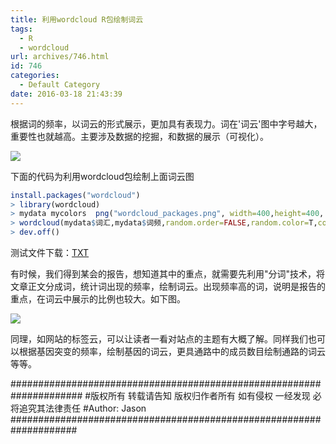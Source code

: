```yaml
---
title: 利用wordcloud R包绘制词云
tags:
  - R
  - wordcloud
url: archives/746.html
id: 746
categories:
  - Default Category
date: 2016-03-18 21:43:39
---
```




根据词的频率，以词云的形式展示，更加具有表现力。词在'词云'图中字号越大，重要性也就越高。主要涉及数据的挖掘，和数据的展示（可视化）。

![](/wp/f4w/2020/2016-03-18-wordcloud_packages.png)

下面的代码为利用wordcloud包绘制上面词云图

```R
install.packages("wordcloud")
> library(wordcloud)
> mydata mycolors  png("wordcloud_packages.png", width=400,height=400, units='in', res=900)
> wordcloud(mydata$词汇,mydata$词频,random.order=FALSE,random.color=T,colors=mycolors,family="myFont3",min.freq=0)
> dev.off()
```




测试文件下载：[TXT](/wp/f4w/2020/FileAttach/2016-03-18-wordcloud-test.txt)

<!--more-->

有时候，我们得到某会的报告，想知道其中的重点，就需要先利用"分词"技术，将文章正文分成词，统计词出现的频率，绘制词云。出现频率高的词，说明是报告的重点，在词云中展示的比例也较大。如下图。

![](/wp/f4w/2020/2016-03-18-wordcloud-example.png)

同理，如网站的标签云，可以让读者一看对站点的主题有大概了解。同样我们也可以根据基因突变的频率，绘制基因的词云，更具通路中的成员数目绘制通路的词云等等。

\#####################################################################
\#版权所有 转载请告知 版权归作者所有 如有侵权 一经发现 必将追究其法律责任
\#Author: Jason
\####################################################################